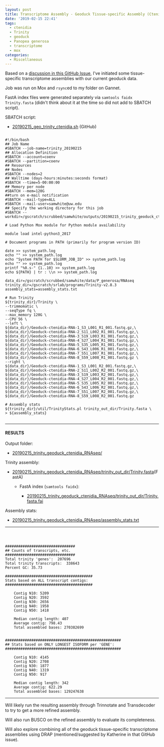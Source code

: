 ```yaml
---
layout: post
title: Transcriptome Assembly - Geoduck Tissue-specific Assembly (Ctenidia)
date: '2019-02-15 22:41'
tags:
  - ctenidia
  - Trinity
  - geoduck
  - Panopea generosa
  - transcriptome
  - mox
categories:
  - Miscellaneous
---
```

Based on a [discussion in this GitHub Issue](https://github.com/RobertsLab/resources/issues/576), I've initiated some tissue-specific transcriptome assemblies with our current geoduck data.

Job was run on Mox and ```rsync```ed to my folder on Gannet.

FastA index files were generated separately via ```samtools faidx Trinity.fasta``` (didn't think about it at the time so did not add to SBATCH script).


SBATCH script:

- [20190215_geo_trinity_ctenidia.sh](https://raw.githubusercontent.com/RobertsLab/sams-notebook/master/sbatch_scripts/20190215_geo_trinity_ctenidia.sh) (GitHub)

<pre><code>
#!/bin/bash
## Job Name
#SBATCH --job-name=trinity_20190215
## Allocation Definition
#SBATCH --account=coenv
#SBATCH --partition=coenv
## Resources
## Nodes
#SBATCH --nodes=2
## Walltime (days-hours:minutes:seconds format)
#SBATCH --time=5-00:00:00
## Memory per node
#SBATCH --mem=120G
##turn on e-mail notification
#SBATCH --mail-type=ALL
#SBATCH --mail-user=samwhite@uw.edu
## Specify the working directory for this job
#SBATCH --workdir=/gscratch/scrubbed/samwhite/outputs/20190215_trinity_geoduck_ctenidia_RNAseq

# Load Python Mox module for Python module availability

module load intel-python3_2017

# Document programs in PATH (primarily for program version ID)

date >> system_path.log
echo "" >> system_path.log
echo "System PATH for $SLURM_JOB_ID" >> system_path.log
echo "" >> system_path.log
printf "%0.s-" {1..10} >> system_path.log
echo ${PATH} | tr : \\n >> system_path.log

data_dir=/gscratch/scrubbed/samwhite/data/P_generosa/RNAseq
trinity_dir=/gscratch/srlab/programs/Trinity-v2.8.3
assembly_stats=assembly_stats.txt

# Run Trinity
${trinity_dir}/Trinity \
--trimmomatic \
--seqType fq \
--max_memory 120G \
--CPU 56 \
--left \
${data_dir}/Geoduck-ctenidia-RNA-1_S3_L001_R1_001.fastq.gz,\
${data_dir}/Geoduck-ctenidia-RNA-2_S11_L002_R1_001.fastq.gz,\
${data_dir}/Geoduck-ctenidia-RNA-3_S19_L003_R1_001.fastq.gz,\
${data_dir}/Geoduck-ctenidia-RNA-4_S27_L004_R1_001.fastq.gz,\
${data_dir}/Geoduck-ctenidia-RNA-5_S35_L005_R1_001.fastq.gz,\
${data_dir}/Geoduck-ctenidia-RNA-6_S43_L006_R1_001.fastq.gz,\
${data_dir}/Geoduck-ctenidia-RNA-7_S51_L007_R1_001.fastq.gz,\
${data_dir}/Geoduck-ctenidia-RNA-8_S59_L008_R1_001.fastq.gz \
--right \
${data_dir}/Geoduck-ctenidia-RNA-1_S3_L001_R2_001.fastq.gz,\
${data_dir}/Geoduck-ctenidia-RNA-2_S11_L002_R2_001.fastq.gz,\
${data_dir}/Geoduck-ctenidia-RNA-3_S19_L003_R2_001.fastq.gz,\
${data_dir}/Geoduck-ctenidia-RNA-4_S27_L004_R2_001.fastq.gz,\
${data_dir}/Geoduck-ctenidia-RNA-5_S35_L005_R2_001.fastq.gz,\
${data_dir}/Geoduck-ctenidia-RNA-6_S43_L006_R2_001.fastq.gz,\
${data_dir}/Geoduck-ctenidia-RNA-7_S51_L007_R2_001.fastq.gz,\
${data_dir}/Geoduck-ctenidia-RNA-8_S59_L008_R2_001.fastq.gz

# Assembly stats
${trinity_dir}/util/TrinityStats.pl trinity_out_dir/Trinity.fasta \
> ${assembly_stats}

</code></pre>

---

#### RESULTS

Output folder:

- [20190215_trinity_geoduck_ctenidia_RNAseq/](http://gannet.fish.washington.edu/Atumefaciens/20190215_trinity_geoduck_ctenidia_RNAseq/)

Trinity assembly:

- [20190215_trinity_geoduck_ctenidia_RNAseq/trinity_out_dir/Trinity.fasta](http://gannet.fish.washington.edu/Atumefaciens/20190215_trinity_geoduck_ctenidia_RNAseq/trinity_out_dir/Trinity.fasta)(FastA)

  - FastA index (```samtools faidx```):

    - [20190215_trinity_geoduck_ctenidia_RNAseq/trinity_out_dir/Trinity.fasta.fai](http://gannet.fish.washington.edu/Atumefaciens/20190215_trinity_geoduck_ctenidia_RNAseq/trinity_out_dir/Trinity.fasta.fai)

Assembly stats:

- [20190215_trinity_geoduck_ctenidia_RNAseq/assembly_stats.txt](http://gannet.fish.washington.edu/Atumefaciens/20190215_trinity_geoduck_ctenidia_RNAseq/assembly_stats.txt)

---

<pre><code>


################################
## Counts of transcripts, etc.
################################
Total trinity 'genes':	207696
Total trinity transcripts:	338643
Percent GC: 35.73

########################################
Stats based on ALL transcript contigs:
########################################

	Contig N10: 5209
	Contig N20: 3592
	Contig N30: 2656
	Contig N40: 1958
	Contig N50: 1418

	Median contig length: 407
	Average contig: 798.43
	Total assembled bases: 270382699


#####################################################
## Stats based on ONLY LONGEST ISOFORM per 'GENE':
#####################################################

	Contig N10: 4145
	Contig N20: 2708
	Contig N30: 1877
	Contig N40: 1319
	Contig N50: 917

	Median contig length: 342
	Average contig: 622.29
	Total assembled bases: 129247638
</code></pre>


---

Will likely run the resulting assembly through Trinnotate and Transdecoder to try to get a more refined assembly.

Will also run BUSCO on the refined assembly to evaluate its completeness.

Will also explore combining all of the geoduck tissue-specific transcriptome assemblies using DRAP (mentioned/suggested by Katherine in that GitHub issue).
